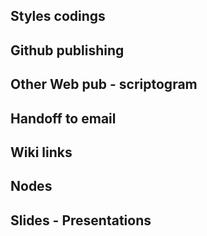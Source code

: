 
## Styles codings
## Github publishing
## Other Web pub - scriptogram
## Handoff to email
## Wiki links
## Nodes
## Slides - Presentations
